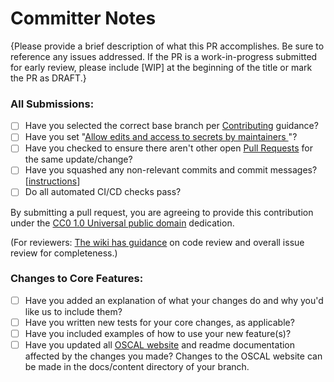# Committer Notes

{Please provide a brief description of what this PR accomplishes. Be sure to reference any issues addressed. If the PR is a work-in-progress submitted for early review, please include [WIP] at the beginning of the title or mark the PR as DRAFT.}

### All Submissions:

- [ ] Have you selected the correct base branch per [Contributing](https://github.com/usnistgov/OSCAL/blob/main/CONTRIBUTING.md) guidance?
- [ ] Have you set "[Allow edits and access to secrets by maintainers
](https://docs.github.com/en/pull-requests/collaborating-with-pull-requests/working-with-forks/allowing-changes-to-a-pull-request-branch-created-from-a-fork)"?
- [ ] Have you checked to ensure there aren't other open [Pull Requests](https://github.com/usnistgov/OSCAL/pulls) for the same update/change?
- [ ] Have you squashed any non-relevant commits and commit messages? \[[instructions](https://git-scm.com/book/en/v2/Git-Tools-Rewriting-History)\]
- [ ] Do all automated CI/CD checks pass?

By submitting a pull request, you are agreeing to provide this contribution under the [CC0 1.0 Universal public domain](https://creativecommons.org/publicdomain/zero/1.0/) dedication.

(For reviewers: [The wiki has guidance](https://github.com/usnistgov/OSCAL/wiki/Issue-Review) on code review and overall issue review for completeness.)

### Changes to Core Features:

- [ ] Have you added an explanation of what your changes do and why you'd like us to include them?
- [ ] Have you written new tests for your core changes, as applicable?
- [ ] Have you included examples of how to use your new feature(s)?
- [ ] Have you updated all [OSCAL website](https://pages.nist.gov/OSCAL) and readme documentation affected by the changes you made? Changes to the OSCAL website can be made in the docs/content directory of your branch.
